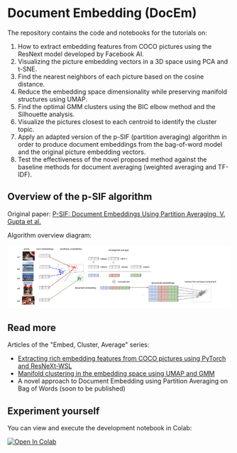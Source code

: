 # Document Embedding (DocEm)
The repository contains the code and notebooks for the tutorials on:
1. How to extract embedding features from COCO pictures using the ResNext model developed by Facebook AI.
2. Visualizing the picture embedding vectors in a 3D space using PCA and t-SNE.
3. Find the nearest neighbors of each picture based on the cosine distance.
3. Reduce the embedding space dimensionality while preserving manifold structures using UMAP.
4. Find the optimal GMM clusters using the BIC elbow method and the Silhouette analysis.
5. Visualize the pictures closest to each centroid to identify the cluster topic.
6. Apply an adapted version of the p-SIF (partition averaging) algorithm in order to produce document embeddings from the bag-of-word model and the original picture embedding vectors.
7. Test the effectiveness of the novel proposed method against the baseline methods for document averaging (weighted averaging and TF-IDF).

## Overview of the p-SIF algorithm

Original paper: [P-SIF: Document Embeddings Using Partition Averaging, V. Gupta et al.](https://arxiv.org/abs/2005.09069)

Algorithm overview diagram:

![alt text](p-sif-overview.png?raw=true)

## Read more

Articles of the "Embed, Cluster, Average" series:
* [Extracting rich embedding features from COCO pictures using PyTorch and ResNeXt-WSL](https://datasciencevademecum.com/2020/12/02/extracting-rich-embedding-features-from-pictures-using-pytorch-and-resnext-wsl/)
* [Manifold clustering in the embedding space using UMAP and GMM](https://datasciencevademecum.com/2021/01/02/manifold-clustering-in-the-embedding-space-using-umap-and-gmm/)
* A novel approach to Document Embedding using Partition Averaging on Bag of Words (soon to be published)

## Experiment yourself

You can view and execute the development notebook in Colab:

[![Open In Colab](https://colab.research.google.com/assets/colab-badge.svg)](https://colab.research.google.com/drive/1nQK1YhvsyxOgYhqj5qA9zRYx9XHLGbnv#scrollTo=UTlfKj9WXqq7)
